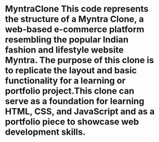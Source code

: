 # MyntraClone This code represents the structure of a Myntra Clone, a web-based e-commerce platform resembling the popular Indian fashion and lifestyle website Myntra. The purpose of this clone is to replicate the layout and basic functionality for a learning or portfolio project.This clone can serve as a foundation for learning HTML, CSS, and JavaScript and as a portfolio piece to showcase web development skills.
